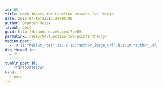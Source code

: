 ```yaml
---
id: 65
title: Math Theory for Function Between Two Points
date: 2015-04-16T22:15:21+00:00
author: Brandon Rozek
layout: post
guid: http://brandonrozek.com/?p=65
permalink: /2015/04/function-two-points-theory/
medium_post:
  - 'O:11:"Medium_Post":11:{s:16:"author_image_url";N;s:10:"author_url";N;s:11:"byline_name";N;s:12:"byline_email";N;s:10:"cross_link";N;s:2:"id";N;s:21:"follower_notification";N;s:7:"license";N;s:14:"publication_id";N;s:6:"status";N;s:3:"url";N;}'
dsq_thread_id:
  - ""
  - ""
tumblr_post_id:
  - "138122079174"
kind:
  - note
---
```

<!--more-->

  
![<img src="/files/images/04162015_1.jpeg" alt="Part1" width="1700" height="2338" class="alignnone size-full wp-image-66" />](/files/images/04162015_1.jpeg)
![<img src="/files/images/04162015_2.jpeg" alt="Part2" width="1700" height="2338" class="alignnone size-full wp-image-67" />](/files/images/04162015_2.jpeg)
![<img src="/files/images/04162015_3.jpeg" alt="Part3" width="1700" height="2338" class="alignnone size-full wp-image-68" />](/files/images/04162015_3.jpeg)
![<img src="/files/images/04162015_4.jpeg" alt="Part4" width="1700" height="2338" class="alignnone size-full wp-image-69" />](/files/images/04162015_4.jpeg)
